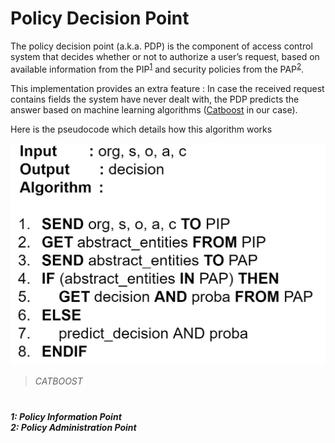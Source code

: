 # Policy Decision Point

The policy decision point (a.k.a. PDP) is the component of access control system that decides whether or not to authorize a user’s request, based on available information from the PIP<sup>[1](#myfootnote1)</sup> and security policies from the PAP<sup>[2](#myfootnote2)</sup>.

This implementation provides an extra feature : In case the received request contains fields the system have never dealt with, the PDP predicts the answer based on machine learning algorithms ([Catboost](https://catboost.ai/) in our case).

Here is the pseudocode which details how this algorithm works

![The building blocks of the implementation](./images/pdpseudo.PNG)

> _CATBOOST_

# 
<h5>
<a name="myfootnote1">1</a>: Policy Information Point<br>
<a name="myfootnote2">2</a>: Policy Administration Point<br>
</h5>
